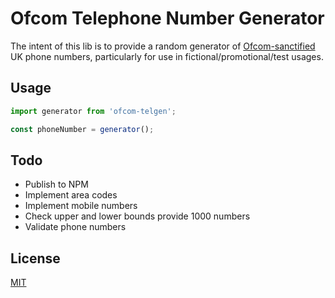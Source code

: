 # Ofcom Telephone Number Generator

The intent of this lib is to provide a random generator of [Ofcom-sanctified](https://www.ofcom.org.uk/phones-telecoms-and-internet/information-for-industry/numbering/numbers-for-drama) UK phone numbers, particularly for use in fictional/promotional/test usages.

## Usage

```javascript
import generator from 'ofcom-telgen';

const phoneNumber = generator();
```

## Todo

- Publish to NPM
- Implement area codes
- Implement mobile numbers
- Check upper and lower bounds provide 1000 numbers
- Validate phone numbers

## License

[MIT](https://opensource.org/licenses/MIT)
